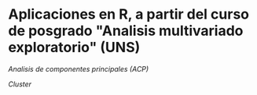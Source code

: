 
# Aplicaciones en R, a partir del curso de posgrado "Analisis multivariado exploratorio" (UNS)

 *Analisis de componentes principales (ACP)*
 
 *Cluster* 
 
 
 


